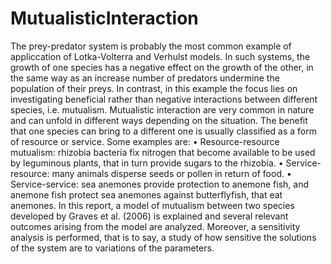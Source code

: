 # MutualisticInteraction
The prey-predator system is probably the most common example of appliccation of Lotka-Volterra and Verhulst models. In such systems, the growth of one species has a negative effect on the growth of the other, in the same way as an increase number of predators undermine the population of their preys. In contrast, in this example the focus lies on investigating beneficial rather than negative interactions between different species, i.e. mutualism. Mutualistic interaction are very common in nature and can unfold in different ways depending on the situation. The benefit that one species can bring to a different one is usually classified as a form of resource or service. Some examples are: • Resource-resource mutualism: rhizobia bacteria fix nitrogen that become available to be used by leguminous plants, that in turn provide sugars to the rhizobia. • Service-resource: many animals disperse seeds or pollen in return of food. • Service-service: sea anemones provide protection to anemone fish, and anemone fish protect sea anemones against butterflyfish, that eat anemones. In this report, a model of mutualism between two species developed by Graves et al. (2006) is explained and several relevant outcomes arising from the model are analyzed. Moreover, a sensitivity analysis is performed, that is to say, a study of how sensitive the solutions of the system are to variations of the parameters.
